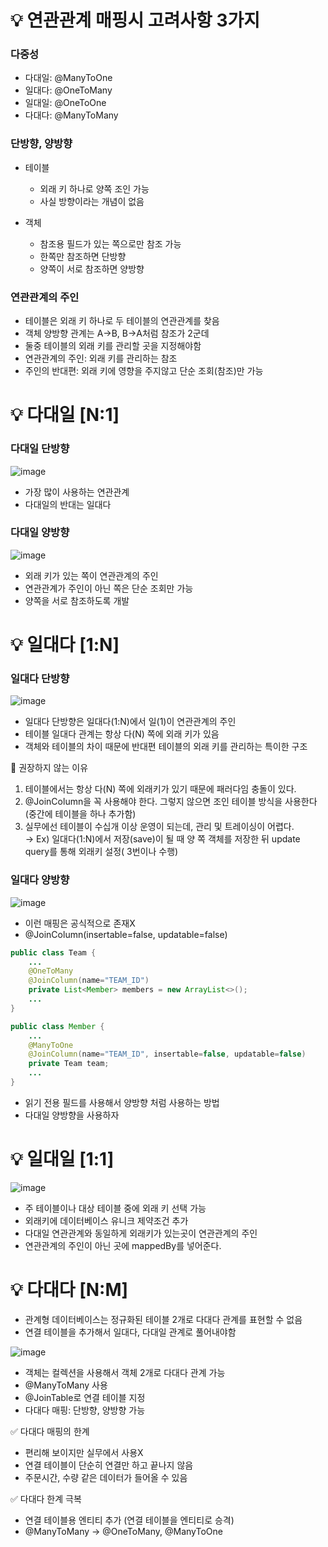 # 💡 연관관계 매핑시 고려사항 3가지
### 다중성
* 다대일: @ManyToOne
* 일대다: @OneToMany
* 일대일: @OneToOne
* 다대다: @ManyToMany

### 단방향, 양방향
* 테이블
  * 외래 키 하나로 양쪽 조인 가능
  * 사실 방향이라는 개념이 없음

* 객체
  * 참조용 필드가 있는 쪽으로만 참조 가능
  * 한쪽만 참조하면 단방향
  * 양쪽이 서로 참조하면 양방향

### 연관관계의 주인
* 테이블은 외래 키 하나로 두 테이블의 연관관계를 찾음
* 객체 양방향 관계는 A→B, B→A처럼 참조가 2군데
* 둘중 테이블의 외래 키를 관리할 곳을 지정해야함
* 연관관계의 주인: 외래 키를 관리하는 참조
* 주인의 반대편: 외래 키에 영향을 주지않고 단순 조회(참조)만 가능

# 💡 다대일 [N:1]
### 다대일 단방향
![image](https://user-images.githubusercontent.com/39439576/230842962-8fccaa09-5e6b-4ba5-92e9-ada8b18a835d.png)
* 가장 많이 사용하는 연관관계
* 다대일의 반대는 일대다

### 다대일 양방향
![image](https://user-images.githubusercontent.com/39439576/230843119-0a8659b8-be36-4604-ae1d-c9b80050ce0a.png)
* 외래 키가 있는 쪽이 연관관계의 주인
* 연관관계가 주인이 아닌 쪽은 단순 조회만 가능
* 양쪽을 서로 참조하도록 개발

# 💡 일대다 [1:N]
### 일대다 단방향
![image](https://user-images.githubusercontent.com/39439576/230843357-9a976262-01b9-4add-a85f-7564f430d702.png)
* 일대다 단방향은 일대다(1:N)에서 일(1)이 연관관계의 주인
* 테이블 일대다 관계는 항상 다(N) 쪽에 외래 키가 있음
* 객체와 테이블의 차이 때문에 반대편 테이블의 외래 키를 관리하는 특이한 구조

📌 권장하지 않는 이유
1. 테이블에서는 항상 다(N) 쪽에 외래키가 있기 때문에 패러다임 충돌이 있다.
2. @JoinColumn을 꼭 사용해야 한다. 그렇지 않으면 조인 테이블 방식을 사용한다(중간에 테이블을 하나 추가함)
3. 실무에선 테이블이 수십개 이상 운영이 되는데, 관리 및 트레이싱이 어렵다.  
  → Ex) 일대다(1:N)에서 저장(save)이 될 때 양 쪽 객체를 저장한 뒤 update query를 통해 외래키 설정( 3번이나 수행)

### 일대다 양방향
![image](https://user-images.githubusercontent.com/39439576/230844529-f83d5811-45b6-48e1-88c1-de3194334e78.png)
* 이런 매핑은 공식적으로 존재X
* @JoinColumn(insertable=false, updatable=false)
```java
public class Team {
    ...
    @OneToMany
    @JoinColumn(name="TEAM_ID")
    private List<Member> members = new ArrayList<>();
    ...
}

public class Member {
    ...
    @ManyToOne
    @JoinColumn(name="TEAM_ID", insertable=false, updatable=false)
    private Team team;
    ...
}
```
* 읽기 전용 필드를 사용해서 양방향 처럼 사용하는 방법
* 다대일 양방향을 사용하자

# 💡 일대일 [1:1]
![image](https://user-images.githubusercontent.com/39439576/230846093-3770f476-f877-4b2f-97fa-88a762b1a5f4.png)
* 주 테이블이나 대상 테이블 중에 외래 키 선택 가능
* 외래키에 데이터베이스 유니크 제약조건 추가
* 다대일 연관관계와 동일하게 외래키가 있는곳이 연관관계의 주인
* 연관관계의 주인이 아닌 곳에 mappedBy를 넣어준다.

# 💡 다대다 [N:M]
* 관계형 데이터베이스는 정규화된 테이블 2개로 다대다 관계를 표현할 수 없음
* 연결 테이블을 추가해서 일대다, 다대일 관계로 풀어내야함

![image](https://user-images.githubusercontent.com/39439576/230846290-39b1debf-206b-43ec-ac52-055dc0fe0a52.png)
* 객체는 컬렉션을 사용해서 객체 2개로 다대다 관계 가능
* @ManyToMany 사용
* @JoinTable로 연결 테이블 지정
* 다대다 매핑: 단방향, 양방향 가능

✅ 다대다 매핑의 한계
* 편리해 보이지만 실무에서 사용X
* 연결 테이블이 단순히 연결만 하고 끝나지 않음
* 주문시간, 수량 같은 데이터가 들어올 수 있음

✅ 다대다 한계 극복
* 연결 테이블용 엔티티 추가 (연결 테이블을 엔티티로 승격)
* @ManyToMany -> @OneToMany, @ManyToOne
